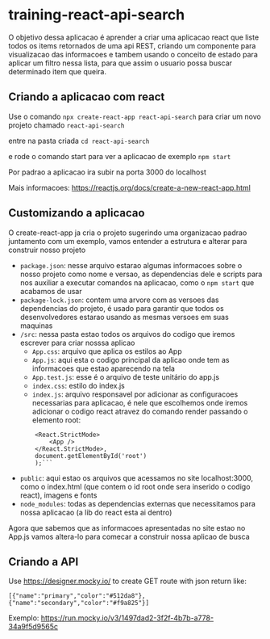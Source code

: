 # training-react-api-search

O objetivo dessa aplicacao é aprender a criar uma aplicacao react que liste todos os items retornados de uma api REST, criando um componente para visualizacao das informacoes e tambem usando o conceito de estado para aplicar um filtro nessa lista, para que assim o usuario possa buscar determinado item que queira.

## Criando a aplicacao com react

Use o comando `npx create-react-app react-api-search` para criar um novo projeto chamado `react-api-search`

entre na pasta criada `cd react-api-search`

e rode o comando start para ver a aplicacao de exemplo `npm start`

Por padrao a aplicacao ira subir na porta 3000 do localhost

Mais informacoes: https://reactjs.org/docs/create-a-new-react-app.html

## Customizando a aplicacao

O create-react-app ja cria o projeto sugerindo uma organizacao padrao juntamento com um exemplo, vamos
entender a estrutura e alterar para construir nosso projeto

- `package.json`: nesse arquivo estarao algumas informacoes sobre o nosso projeto como nome e versao, as dependencias dele e scripts para nos auxiliar a executar comandos na aplicacao, como o `npm start` que acabamos de usar
- `package-lock.json`: contem uma arvore com as versoes das dependencias do projeto, é usado para garantir que todos os desenvolvedores estarao usando as mesmas versoes em suas maquinas
- `/src`: nessa pasta estao todos os arquivos do codigo que iremos escrever para criar nosssa aplicao
    - `App.css`: arquivo que aplica os estilos ao App
    - `App.js`: aqui esta o codigo principal da aplicao onde tem as informacoes que estao aparecendo na tela
    - `App.test.js`: esse é o arquivo de teste unitário do app.js
    - `index.css`: estilo do index.js
    - `index.js`: arquivo responsavel por adicionar as configuracoes necessarias para aplicacao, é nele que escolhemos onde iremos adicionar o codigo react atravez do comando render passando o elemento root:
    ```ReactDOM.render(
        <React.StrictMode>
            <App />
        </React.StrictMode>,
        document.getElementById('root')
        );```
- `public`: aqui estao os arquivos que acessamos no site localhost:3000, como o index.html (que contem o id root onde sera inserido o codigo react), imagens e fonts
- `node_modules`: todas as dependencias externas que necessitamos para nossa aplicacao (a lib do react esta ai dentro)

Agora que sabemos que as informacoes apresentadas no site estao no App.js vamos altera-lo para comecar a construir nossa aplicao de busca

## Criando a API

Use https://designer.mocky.io/ to create GET route with json return like: 

```
[{"name":"primary","color":"#512da8"},{"name":"secondary","color":"#f9a825"}]
```

Exemplo: https://run.mocky.io/v3/1497dad2-3f2f-4b7b-a778-34a9f5d9565c
